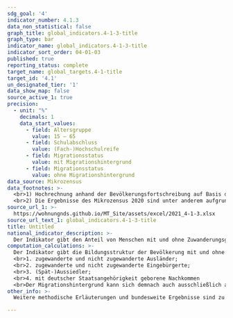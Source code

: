 ```yaml
---
sdg_goal: '4'
indicator_number: 4.1.3
data_non_statistical: false
graph_title: global_indicators.4-1-3-title
graph_type: bar
indicator_name: global_indicators.4-1-3-title
indicator_sort_order: 04-01-03
published: true
reporting_status: complete
target_name: global_targets.4-1-title
target_id: '4.1'
un_designated_tier: '1'
data_show_map: false
source_active_1: true
precision:
  - unit: "%"
    decimals: 1
    data_start_values:
      - field: Altersgruppe
        value: 15 – 65
      - field: Schulabschluss
        value: (Fach-)Hochschulreife
      - field: Migrationsstatus
        value: mit Migrationshintergrund
      - field: Migrationsstatus
        value: ohne Migrationshintergrund
data_source: Mikrozensus
data_footnotes: >-
  <br>1) Hochrechnung anhand der Bevölkerungsfortschreibung auf Basis des Zensus 2011. Die Hochrechnung für die Jahre vor 2011 sowie für bislang veröffentlichte Ergebnisse des Mikrozensus 2011-2013 basiert auf den fortgeschriebenen Ergebnissen der Volkszählung 1987. In 2016 erfolgte die Umstellung auf eine neue Mikrozensus-Stichprobe. Ab 2017 wird nur noch die Bevölkerung in Privathaushalten (ohne Gemeinschaftsunterkünfte) ausgewiesen. Dadurch ergibt sich jeweils eine eingeschränkte Vergleichbarkeit mit den Vorjahren.<br>2) Ohne Abschluss einschließlich Abschluss Förderschule.<br>3) Seit dem Jahr 2018 wird im Mikrozensus der Migrationshintergrund im weiteren Sinne jährlich berichtet. Die in der Tabelle ab dem Jahr 2018 abgebildeten Daten zum Migrationshintergrund entsprechen dem Migrationshintergrund im weiteren Sinne, bis 2017 wird der Migrationshintergrund im engeren Sinne abgebildet. Die Vergleichbarkeit ist dadurch eingeschränkt.
  <br>2) Die Ergebnisse des Mikrozensus 2020 sind unter anderem aufgrund methodischer Effekte im Rahmen einer Neugestaltung der Erhebung sowie insbesondere aufgrund der Folgen der Corona-Pandemie in Ihrer Datenqualität eingeschränkt. Auf die Verwendung dieser Ergebnisse wird daher verzichtet. Weitere Informationen zur methodischen Neugestaltung des Mikrozensus ab 2020 und zu den Auswirkungen der Neugestaltung und der Corona-Krise auf die Ergebnisse des Jahres 2020 finden Sie auf der  <a href="https://www.destatis.de/DE/Themen/Gesellschaft-Umwelt/Bevoelkerung/Haushalte-Familien/Methoden/mikrozensus-2020.html" target="_blank">Informationsseite des Statistischen Bundesamtes</a>
source_url_1: >-
  https://wohnungnds.github.io/MT_Site/assets/excel/2021_4-1-3.xlsx
source_url_text_1: global_indicators.4-1-3-title
title: Untitled
national_indicator_description: >-
  Der Indikator gibt den Anteil von Menschen mit und ohne Zuwanderungsgeschichte nach höchstem Schulabschluss wieder. Er kann Aussagen über die strukturelle Teilhabe und die Chancengleichheit im Bildungssystem machen. Die Über- bzw. Unterrepräsentation der Bevölkerung mit Zuwanderungsgeschichte bei den verschiedenen Schulabschlüssen zeigt an, ob diese vergleichbare Bildungschancen wie Menschen ohne Zuwanderungsgeschichte haben. Je höher der erreichte Schulabschluss ist, desto besser sind auch die weiteren Chancen für eine gleichberechtigte, strukturelle Teilhabe. Die Betrachtung der jüngeren Altersgruppe gibt Hinweise darauf, wie sich die Bildungsstruktur künftig entwickeln wird. Die Angleichung der Bildungsstruktur der Bevölkerung mit Zuwanderungsgeschichte an die, ohne Zuwanderungsgeschichte, kann als Voraussetzung für die Angleichung der Beschäftigungsstruktur beider Gruppen angesehen werden.
computation_calculations: >-
  Der Indikator gibt die Bildungsstruktur der Bevölkerung mit und ohne Zuwanderungsgeschichte wieder, unabhängig davon, ob ein Abschluss in Deutschland oder im Ausland erworben wurde. Schülerinnen und Schüler, die noch eine allgemein bildende Schule besuchen, sind nicht in diese Auswertung eingeflossen. Quelle ist der Mikrozensus. Eine Person hat nach dem Mikrozensus einen Migrationshintergrund, wenn sie selbst oder mindestens ein Elternteil die deutsche Staatsangehörigkeit nicht durch Geburt besitzt. Die Definition umfasst im Einzelnen folgende Personen:
  <br>1. zugewanderte und nicht zugewanderte Ausländer;
  <br>2. zugewanderte und nicht zugewanderte Eingebürgerte;
  <br>3. (Spät-)Aussiedler;
  <br>4. mit deutscher Staatsangehörigkeit geborene Nachkommen
  <br>Der Migrationshintergrund kann sich demnach auch ausschließlich aus den Eigenschaften der Eltern ableiten.
other_info: >-
  Weitere methodische Erläuterungen und bundesweite Ergebnisse sind zu finden in: <a href="https://www.destatis.de" target="_blank">Statistisches Bundesamt</a>: Fachserie 1 Reihe 2.1, Bevölkerung und Erwerbstätigkeit (erscheint jährlich).

---
```

